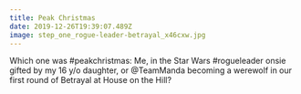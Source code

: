 ```yaml
---
title: Peak Christmas
date: 2019-12-26T19:39:07.489Z
image: step_one_rogue-leader-betrayal_x46cxw.jpg
---
```

Which one was #peakchristmas: Me, in the Star Wars #rogueleader onsie gifted by my 16 y/o daughter, or @TeamManda becoming a werewolf in our first round of Betrayal at House on the Hill?
